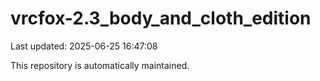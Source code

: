 # vrcfox-2.3_body_and_cloth_edition

Last updated: 2025-06-25 16:47:08

This repository is automatically maintained.
